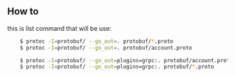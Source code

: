 ## How to

this is list command that will be use:
```sh
    $ protoc -I=protobuf/ --go_out=. protobuf/*.proto
    $ protoc -I=protobuf/ --go_out=. protobuf/account.proto

    $ protoc -I=protobuf/ --go_out=plugins=grpc:. protobuf/account.proto
    $ protoc -I=protobuf/ --go_out=plugins=grpc:. protobuf/*.proto
```